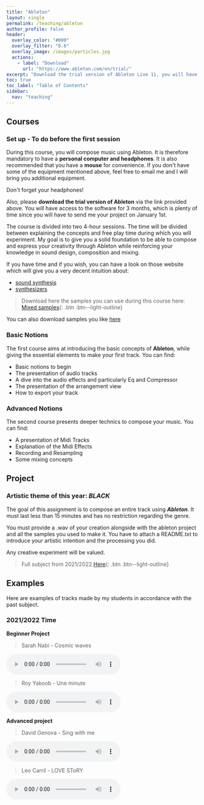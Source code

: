 ```yaml
---
title: "Ableton"
layout: single
permalink: /teaching/ableton
author_profile: false
header:
  overlay_color: "#000"
  overlay_filter: "0.6"
  overlay_image: /images/particles.jpg
  actions:
    - label: "Download"
      url: "https://www.ableton.com/en/trial/"
excerpt: "Download the trial version of Ableton Live 11, you will have a free access for 3 months."
toc: true
toc_label: "Table of Contents"
sidebar:
  nav: "teaching"
---
```


## Courses

### Set up - To do before the first session

During this course, you will compose music using Ableton. It is therefore mandatory to have a **personal computer and headphones**. It is also recommended that you have a **mouse** for convenience. If you don't have some of the equipment mentioned above, feel free to email me and I will bring you additional equipment.

Don't forget your headphones!

Also, please **download the trial version of Ableton** via the link provided above. You will have access to the software for 3 months, which is plenty of time since you will have to send me your project on January 1st.

The course is divided into two 4-hour sessions. The time will be divided between explaining the concepts and free play time during which you will experiment. My goal is to give you a solid foundation to be able to compose and express your creativity through Ableton while reinforcing your knowledge in sound design, composition and mixing.

If you have time and if you wish, you can have a look on those website which will give you a very decent intuition about:
- [sound synthesis](https://pudding.cool/2018/02/waveforms/)
- [synthesizers](https://learningsynths.ableton.com/en/get-started) 

> Download here the samples you can use during this course here: [Mixed samples](https://drive.google.com/drive/folders/17IzUHC-Wqjyklfrf5vK1NxUjYjYgdkHN?usp=sharing){: .btn .btn--light-outline}

You can also download samples you like [here](https://weraveyou.com/tech/best-free-music-samples/)

### Basic Notions

The first course aims at introducing the basic concepts of **Ableton**, while giving the essential elements to make your first track. You can find:
- Basic notions to begin
- The presentation of audio tracks
- A dive into the audio effects and particularly Eq and Compressor
- The presentation of the arrangement view
- How to export your track

<!---

> PDF associated to this course [Here](/documents/Ableton.pdf){: .btn .btn--light-outline}

> Download here the samples you can use during this course [Here](https://drive.google.com/drive/folders/17IzUHC-Wqjyklfrf5vK1NxUjYjYgdkHN?usp=sharing){: .btn .btn--light-outline}

-->

### Advanced Notions

The second course presents deeper technics to compose your music. You can find:
- A presentation of Midi Tracks
- Explanation of the Midi Effects
- Recording and Resampling
- Some mixing concepts

<!---

> PDF associated to this course [Here](/documents/Ableton_2.pdf){: .btn .btn--light-outline}

-->

## Project

### Artistic theme of this year: _**BLACK**_

The goal of this assignment is to compose an entire track using _**Ableton**_. It must last less than 15 minutes and has no restriction regarding the genre.

You must provide a .wav of your creation alongside with the ableton project and all the samples you used to make it. You have to attach a README.txt to introduce your artistic intention and the processing you did.

Any creative experiment will be valued.

> Full subject from 2021/2022 [Here](/documents/Ableton_project.pdf){: .btn .btn--light-outline}

## Examples

Here are examples of tracks made by my students in accordance with the past subject.

### 2021/2022 **Time**

**Beginner Project**

> Sarah Nabi - Cosmic waves 

<html>
<audio controls>
  <source src="/audio/cosmic_waves.wav">
</audio></html>

> Roy Yakoob - Une minute 

<html>
<audio controls>
  <source src="/audio/UNE_MINUTE.mp3">
</audio></html>


**Advanced project**

> David Genova - Sing with me 

<html>
<audio controls>
  <source src="/audio/Sing_with_me.mp3">
</audio></html>


> Leo Carril - LOVE SToRY 

<html>
<audio controls>
  <source src="/audio/LOVE_SToRY.mp3">
</audio></html>


